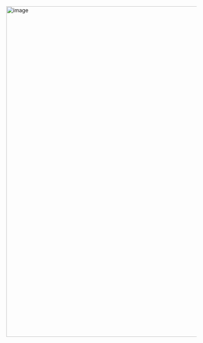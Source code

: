 
<img width="984" height="873" alt="image" src="https://github.com/user-attachments/assets/7523057f-22da-487b-aa1c-0a2e1f756a44" />
